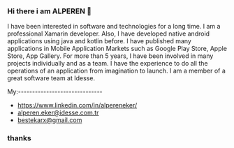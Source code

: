 
### Hi there i am ALPEREN 👋

I have been interested in software and technologies for a long time.
I am a professional Xamarin developer.
Also, I have developed native android applications using java and kotlin before.
I have published many applications in Mobile Application Markets such as Google Play Store, Apple Store, App Gallery.
For more than 5 years, I have been involved in many projects individually and as a team.
I have the experience to do all the operations of an application from imagination to launch.
I am a member of a great software team at Idesse.

My:------------------------------
- https://www.linkedin.com/in/alpereneker/
- alperen.eker@idesse.com.tr
- bestekarx@gmail.com
### thanks

